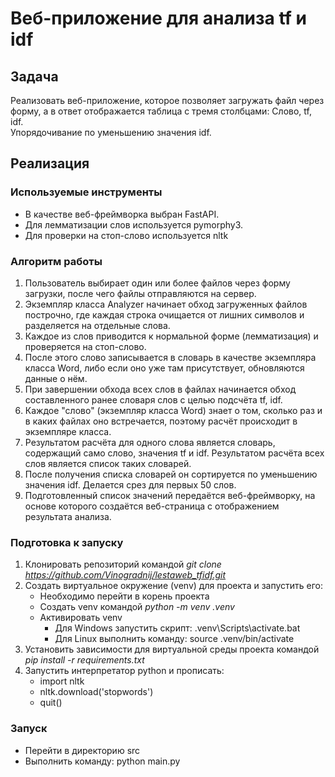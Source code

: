 # Веб-приложение для анализа tf и idf
## Задача
Реализовать веб-приложение, которое позволяет загружать файл через форму, 
а в ответ отображается таблица с тремя столбцами: Слово, tf, idf.\
Упорядочивание по уменьшению значения idf.
## Реализация
### Используемые инструменты
* В качестве веб-фреймворка выбран FastAPI.
* Для лемматизации слов используется pymorphy3.
* Для проверки на стоп-слово используется nltk
### Алгоритм работы
1. Пользователь выбирает один или более файлов через форму загрузки, после чего файлы отправляются на сервер.
2. Экземпляр класса Analyzer начинает обход загруженных файлов построчно, где каждая строка очищается от лишних символов и разделяется на отдельные слова.
3. Каждое из слов приводится к нормальной форме (лемматизация) и проверяется на стоп-слово. 
4. После этого слово записывается в словарь в качестве экземпляра класса Word, либо если оно уже там присутствует, обновляются данные о нём.
5. При завершении обхода всех слов в файлах начинается обход составленного ранее словаря слов с целью подсчёта tf, idf.
6. Каждое "слово" (экземпляр класса Word) знает о том, сколько раз и в каких файлах оно встречается, поэтому расчёт происходит в экземпляре класса.
7. Результатом расчёта для одного слова является словарь, содержащий само слово, значения tf и idf. Результатом расчёта всех слов является список таких словарей.
8. После получения списка словарей он сортируется по уменьшению значения idf. Делается срез для первых 50 слов.
9. Подготовленный список значений передаётся веб-фреймворку, на основе которого создаётся веб-страница с отображением результата анализа.
### Подготовка к запуску
1. Клонировать репозиторий командой *git clone https://github.com/Vinogradnij/lestaweb_tfidf.git*
2. Создать виртуальное окружение (venv) для проекта и запустить его:
   * Необходимо перейти в корень проекта
   * Создать venv командой *python -m venv .venv*
   * Активировать venv 
     * Для Windows запустить скрипт: .venv\Scripts\activate.bat
     * Для Linux выполнить команду: source .venv/bin/activate
3. Установить зависимости для виртуальной среды проекта командой *pip install -r requirements.txt*
4. Запустить интерпретатор python и прописать:
   * import nltk
   * nltk.download('stopwords')
   * quit()
### Запуск
* Перейти в директорию src
* Выполнить команду: python main.py